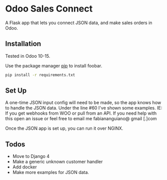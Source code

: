 # Odoo Sales Connect

A Flask app that lets you connect JSON data, and make sales orders in Odoo. 

## Installation

Tested in Odoo 10-15. 

Use the package manager [pip](https://pip.pypa.io/en/stable/) to install foobar.

```bash
pip install -r requirements.txt
```

## Set Up

A one-time JSON input config will need to be made, so the app knows how to handle the JSON data. Under the line #60 I've shown some examples. IE: If you get webhooks from WOO or pull from an API. 
If you need help with this open an issue or feel free to email me fabiananguiano@ gmail [.]com


Once the JSON app is set up, you can run it over NGINX. 


## Todos
* Move to Django 4
* Make a generic unknown customer handler
* Add docker
* Make more examples for JSON data. 

